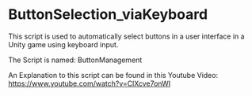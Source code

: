# ButtonSelection_viaKeyboard
This script is used to automatically select buttons in a user interface in a Unity game using keyboard input.

The Script is named: ButtonManagement

An Explanation to this script can be found in this Youtube Video:
https://www.youtube.com/watch?v=ClXcve7onWI
